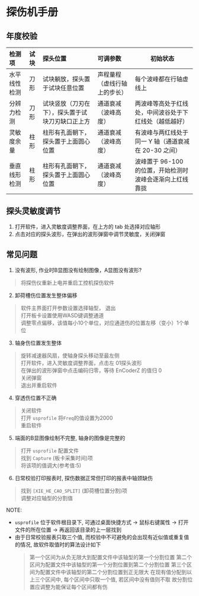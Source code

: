 # 探伤机手册

## 年度校验

| 检测项       | 试块 | 探头位置                                         | 可调参数                     | 初始状态                                                 |
| :----------- | :--- | :----------------------------------------------- | :--------------------------- | -------------------------------------------------------- |
| 水平线性检测 | 刀形 | 试块躺放，探头置于试块任意位置                   | 声程量程（虚线行轴上的步长） | 每个波峰都在行轴虚线上                                   |
| 分辨力检测   | 刀形 | 试块竖放（刀刃在下），探头置于试块刀刃缺口正上方 | 通道衰减（波峰高度）         | 两波峰等高处于红线处，中间波谷处于下红线处（越低越好）   |
| 灵敏度余量   | 柱形 | 柱形有孔面朝下，探头置于上面圆心位置             | 通道衰减（波峰高度）         | 有波峰与两红线处于同一 Y 轴（通道衰减在 20-30 之间）     |
| 垂直线形检测 | 柱形 | 柱形有孔面朝下，探头置于上面圆心位置             | 通道衰减（波峰高度）         | 波峰置于 96-100 的位置，开始检测时波峰会逐渐向上红线靠拢 |

## 探头灵敏度调节

1. 打开软件，进入灵敏度调整界面，在上方的 tab 处选择对应轴形
2. 点击对应的探头波形，在弹出的波形弹窗中调节灵敏度，关闭弹窗

## 常见问题

1. 没有波形, 作业时B显图没有绘制图像，A显图没有波形?

> 将探伤仪重新上电并重启工控机探伤软件

2. 卸荷槽伤位置发生整体偏移

> 软件主界面打开参数设置选择轴型， 退出\
> 打开板卡设置使用WASD键调整通道\
> 调整零点偏移，该值每小10个单位，对应通道伤的位置左移（变小）1个单位

3. 轴身伤位置发生整体

> 旋转减速器风扇，使轴身探头移动至最左侧\
> 打开软件，进入灵敏度调整界面，点击左 01探头波形\
> 在弹出的波形弹窗中点击编码归零，等待 EnCoderZ 的值归 0\
> 关闭弹窗\
> 退出并重启软件

4. 穿透伤位置不正确

> 关闭软件\
> 打开 `usprofile` 将`Freq`的值设置为2000\
> 重启软件

5. 端面的B显图像绘制不完整, 轴身的图像是完整的

> 打开 `usprofile` 配置文件\
> 找到 `Capture` (板卡采集时间)项\
> 将该项的值调大(参考值:5)

6. 日常校验打印报表时, 探伤数据正常但打印的报表中轴颈缺伤

> 找到 `[XIE_HE_CAO_SPLIT]` (卸荷槽位置分割)项\
> 调整对应轴型的分割值

NOTE:

- `usprofile` 位于软件根目录下, 可通过桌面快捷方式 -> 鼠标右键属性 ->
  打开文件的所在位置 -> 再返回该目录的上一层找到
- 由于日常校验报表只取三个值, 而校验中不可避免的会出现有近似值或重复值的情况,
  故软件取值时的算法设计如下
  > 第一个区间为从负无限大到配置文件中该轴型的第一个分割位置
  > 第二个区间为配置文件中该轴型的第一个分割位置到第二个分割位置
  > 第三个区间为配置文件中该轴型的第二个分割位置到正无限大
  > 在现有值分配到以上三个区间中, 每个区间中只取一个值, 若区间中没有值则不取
  > 故分割位置应调整为能保证每个区间都有伤
